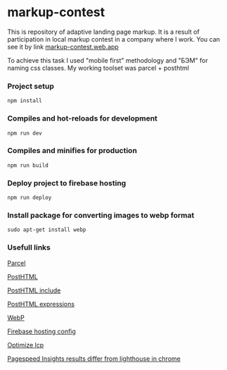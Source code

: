 # markup-contest

This is repository of adaptive landing page markup. It is a result of
participation in local markup contest in a company where I work. You can
see it by link [markup-contest.web.app](https://markup-contest.web.app/)

To achieve this task I used "mobile first" methodology and "БЭМ" for
naming css classes. My working toolset was parcel + posthtml

### Project setup
```
npm install
```

### Compiles and hot-reloads for development
```
npm run dev
```

### Compiles and minifies for production
```
npm run build
```

### Deploy project to firebase hosting
```
npm run deploy
```

### Install package for converting images to webp format
```
sudo apt-get install webp
```


### Usefull links

[Parcel](https://parceljs.org/)

[PostHTML](https://github.com/posthtml)

[PostHTML include](https://github.com/posthtml/posthtml-include)

[PostHTML expressions](https://github.com/posthtml/posthtml-expressions)

[WebP](https://developers.google.com/speed/webp/)

[Firebase hosting config](https://firebase.google.com/docs/hosting/full-config)

[Optimize lcp](https://web.dev/optimize-lcp/)

[Pagespeed Insights results differ from lighthouse in chrome](https://github.com/GoogleChrome/lighthouse/issues/6708)
